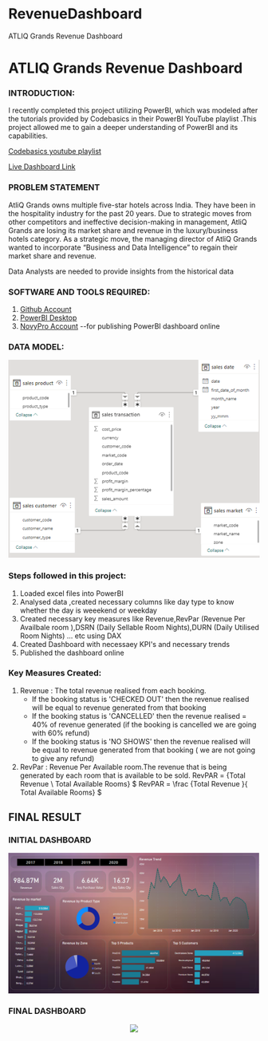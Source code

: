 # RevenueDashboard
ATLIQ Grands Revenue Dashboard
# ATLIQ Grands Revenue Dashboard
### INTRODUCTION:

I recently completed this project utilizing PowerBI, which was modeled after the tutorials provided by Codebasics in their PowerBI YouTube playlist .This project allowed me to gain a deeper understanding of PowerBI and its capabilities.

[Codebasics youtube playlist](https://www.youtube.com/watch?v=tT4V7zguCnc)

[Live Dashboard Link]([https://app.powerbi.com/view?r=eyJrIjoiMmJmMzRjYjgtOTZhNy00ZGVkLTg2YjEtZTY0MDcxMDM3ZGRiIiwidCI6ImRmODY3OWNkLWE4MGUtNDVkOC05OWFjLWM4M2VkN2ZmOTVhMCJ9&pageName=ReportSection40e6fb4b5493ba29ec91](https://app.powerbi.com/view?r=eyJrIjoiYTk5MzcxMTAtMjExZC00ZWVlLTg1NzUtMjE3Mzg4YjgxOGU0IiwidCI6ImRmODY3OWNkLWE4MGUtNDVkOC05OWFjLWM4M2VkN2ZmOTVhMCJ9))

### PROBLEM STATEMENT
AtliQ Grands owns multiple five-star hotels across India. They have been in the hospitality industry for the past 20 years. Due to strategic moves from other competitors and ineffective decision-making in management, AtliQ Grands are losing its market share and revenue in the luxury/business hotels category. As a strategic move, the managing director of AtliQ Grands wanted to incorporate “Business and Data Intelligence” to regain their market share and revenue. 

Data Analysts are needed to provide insights from the historical data


### SOFTWARE AND TOOLS REQUIRED:

1. [Github Account](https://github.com)
2. [PowerBI Desktop](https://www.microsoft.com/en-us/download/details.aspx?id=58494)
3. [NovyPro Account](https://www.novypro.com/)  --for publishing PowerBI dashboard online

### DATA MODEL:
<div align="center" >
<img height:"100" width:"100" src="https://github.com/bavithaboina/SalesInsightsDashboard/blob/main/images/Sales_Insights_DataModel.png">
</div>

### Steps followed in this project:
1. Loaded excel files into PowerBI
2. Analysed data ,created necessary columns like day type to know whether the day is weeekend or weekday
3. Created necessary key measures like Revenue,RevPar (Revenue Per Availbale room ),DSRN (Daily Sellable Room Nights),DURN (Daily Utilised Room Nights) ... etc using DAX
4. Created Dashboard with necessaey KPI's and necessary trends 
5. Published the dashboard online

### Key Measures Created:
1. Revenue : The total revenue realised from each booking.
     *  If the booking status is 'CHECKED OUT' then the revenue realised will be equal to revenue generated from that booking
     *  If the booking status is 'CANCELLED' then the revenue realised = 40% of revenue generated (if the booking is cancelled we are going with 60% refund)
     *  If the booking status is 'NO SHOWS' then the revenue realised will be equal to revenue generated from that booking ( we are not going to give any refund)
2. RevPar  : Revenue Per Available room.The revenue that is being generated by each room that is available to be sold.
       RevPAR = {Total Revenue \ Total Available Rooms}
       $ RevPAR = \frac {Total Revenue  }{ Total Available Rooms} $




  
## FINAL RESULT

### INITIAL DASHBOARD
<div align="center">
<img height:"75" width:"75" src="https://github.com/bavithaboina/SalesInsightsDashboard/blob/main/images/inital_sales_inisghts_dahsboard.png">
</div>

### FINAL DASHBOARD 
<div align="center">
<img src="https://github.com/bavithaboina/SalesInsightsDashboard/blob/main/images/Microsoft-Power-BI-Google-Chrome.gif"  />
</div>




